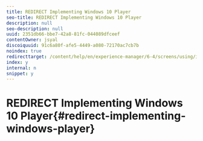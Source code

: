 ```yaml
---
title: REDIRECT Implementing Windows 10 Player
seo-title: REDIRECT Implementing Windows 10 Player
description: null
seo-description: null
uuid: 2351db66-bbe7-42a8-81fc-044089dfceef
contentOwner: jsyal
discoiquuid: 91c6a80f-afe5-4449-a080-72170ac7cb7b
noindex: true
redirecttarget: /content/help/en/experience-manager/6-4/screens/using/implementing-windows-player
index: y
internal: n
snippet: y
---
```


# REDIRECT Implementing Windows 10 Player{#redirect-implementing-windows-player}

